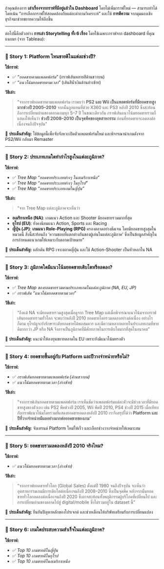 ถ้าคุณต้องการ **เล่าเรื่องจากกราฟที่มีอยู่แล้วใน Dashboard** โดยไม่เพิ่มกราฟใหม่ — สามารถทำได้โดยเน้น “การเลือกกราฟให้สอดคล้องกับแต่ละคำถามวิเคราะห์” และใช้ **การตีความ** จากมุมมองเชิงธุรกิจมาช่วยขยายความให้ลึกขึ้น

---

ต่อไปนี้คือตัวอย่าง **การเล่า Storytelling ทั้ง 6 เรื่อง** โดยใช้เฉพาะกราฟจาก dashboard ที่คุณแนบมา (จาก Tableau):

---

### 📘 Story 1: Platform ไหนขายดีในแต่ละช่วงปี?

**ใช้กราฟ:**

* ✅ *“ยอดขายตามแพลตฟอร์ม”* (กราฟเส้นหลายสีด้านขวาบน)
* ✅ *“แนวโน้มยอดขายตามเวลา”* (เส้นสีน้ำเงินด้านล่างซ้าย)

**วิธีเล่า:**

> “จากกราฟยอดขายตามแพลตฟอร์ม เราพบว่า **PS2 และ Wii เป็นแพลตฟอร์มที่มียอดขายสูงมากช่วงปี 2005–2010** จากนั้นถูกแทนที่ด้วย X360 และ PS3 หลังปี 2010 ซึ่งสะท้อนถึงการเปลี่ยนผ่านของตลาดเกมทุก 5–7 ปี
> ในขณะเดียวกัน กราฟเส้นแนวโน้มยอดขายรวมก็แสดงให้เห็นว่า **ช่วงปี 2008–2010 เป็นจุดพีคของอุตสาหกรรม** ก่อนที่ยอดขายจะลดลงต่อเนื่องจนถึงปัจจุบัน”

📌 **ประเด็นสำคัญ:** ใช้ข้อมูลนี้เพื่อจับจังหวะเปิดตัวแพลตฟอร์มใหม่ และพิจารณานำเกมดังจาก PS2/Wii กลับมา Remaster

---

### 📘 Story 2: ประเภทเกมใดทำกำไรสูงในแต่ละภูมิภาค?

**ใช้กราฟ:**

* ✅ *Tree Map “ยอดขายประเภทต่างๆ ในอเมริกาเหนือ”*
* ✅ *Tree Map “ยอดขายประเภทต่างๆ ในยุโรป”*
* ✅ *Tree Map “ยอดขายประเภทเกมในญี่ปุ่น”*

**วิธีเล่า:**

> “จาก Tree Map แต่ละภูมิภาคจะเห็นว่า

* **อเมริกาเหนือ (NA)**: เกมแนว Action และ Shooter มียอดขายรวมมากที่สุด
* **ยุโรป (EU)**: ยังคงนิยมแนว Action, Sports และ Racing
* **ญี่ปุ่น (JP)**: **เกมแนว Role-Playing (RPG)** ครองตลาดอย่างชัดเจน โดยมียอดขายสูงสุดในหมวดนี้
  สิ่งนี้สะท้อนถึง ‘ความชอบที่แตกต่างกันของผู้เล่นในแต่ละภูมิภาค’ ซึ่งเป็นข้อมูลสำคัญในการกำหนดแนวเกมให้เหมาะกับตลาดเป้าหมาย”

📌 **ประเด็นสำคัญ:** ผลักดัน RPG เจาะตลาดญี่ปุ่น และใช้ Action-Shooter เป็นหัวหอกใน NA

---

### 📘 Story 3: ภูมิภาคใดมีแนวโน้มยอดขายเติบโตหรือลดลง?

**ใช้กราฟ:**

* ✅ *Tree Map ของยอดขายรวมตามประเภทเกมในแต่ละภูมิภาค (NA, EU, JP)*
* ✅ *กราฟเส้น “แนวโน้มยอดขายตามเวลา”*

**วิธีเล่า:**

> “ถึงแม้ NA จะมียอดขายรวมสูงสุดเมื่อดูจาก Tree Map แต่เมื่อพิจารณาแนวโน้มจากกราฟเส้นยอดขายรวมทั่วโลก จะพบว่าหลังปี 2010 ยอดขายโดยรวมลดลงอย่างต่อเนื่อง
> อย่างไรก็ตาม ยุโรปดูจะยังรักษาระดับยอดขายได้พอสมควร และมีความหลากหลายในประเภทเกมที่ขายดีมากกว่า JP หรือ NA จึงอาจเป็นภูมิภาคที่มีศักยภาพในการเติบโตมากที่สุดในอนาคต”

📌 **ประเด็นสำคัญ:** แนะนำให้ลงทุนขยายตลาดใน EU เพราะยังมีแนวโน้มทรงตัว

---

### 📘 Story 4: ยอดขายขึ้นอยู่กับ Platform และปีวางจำหน่ายหรือไม่?

**ใช้กราฟ:**

* ✅ *กราฟเส้นยอดขายตามแพลตฟอร์ม (ด้านขวาบน)*
* ✅ *แนวโน้มยอดขายตามเวลา (ล่างซ้าย)*

**วิธีเล่า:**

> “จากกราฟเส้นยอดขายตามแพลตฟอร์ม เราเห็นชัดว่าแพลตฟอร์มแต่ละตัวจะมีช่วงเวลาที่มียอดขายสูงของตัวเอง เช่น PS2 พีคช่วงปี 2005, Wii พีคปี 2010, PS4 ช่วงปี 2015
> เมื่อเทียบกับกราฟแนวโน้มโดยรวมที่แสดงยอดขายลดลงหลังปี 2010 เราจึงสรุปได้ว่า **Platform และปีที่วางจำหน่ายมีผลอย่างมากต่อยอดขายของเกม**”

📌 **ประเด็นสำคัญ:** จับเทรนด์ Platform ใหม่ให้เร็ว และเลือกช่วงวางจำหน่ายให้เหมาะสม

---

### 📘 Story 5: ยอดขายรวมลดลงหลังปี 2010 จริงไหม?

**ใช้กราฟ:**

* ✅ *แนวโน้มยอดขายตามเวลา (ล่างซ้าย)*

**วิธีเล่า:**

> “จากกราฟยอดขายทั่วโลก (Global Sales) ตั้งแต่ปี 1980 จนถึงปัจจุบัน จะเห็นว่าอุตสาหกรรมเกมมีการเติบโตต่อเนื่องจนถึงปี 2008–2010 ซึ่งเป็นจุดพีค
> หลังจากนั้นยอดขายทั่วโลกลดลงต่อเนื่องจนถึงปี 2020 ซึ่งอาจสะท้อนทั้งพฤติกรรมผู้บริโภคที่เปลี่ยนไป และการเปลี่ยนผ่านของตลาดไปสู่ digital/mobile ซึ่งไม่รวมอยู่ใน dataset นี้”

📌 **ประเด็นสำคัญ:** ยืนยันปัญหาหลักของโปรเจกต์ และช่วยเตือนให้บริษัทเตรียมรับการเปลี่ยนแปลง

---

### 📘 Story 6: เกมใดประสบความสำเร็จในแต่ละภูมิภาค?

**ใช้กราฟ:**

* ✅ *Top 10 เกมขายดีในญี่ปุ่น*
* ✅ *Top 10 เกมขายดีในยุโรป*
* ✅ *Top 10 เกมขายดีในอเมริกาเหนือ*
